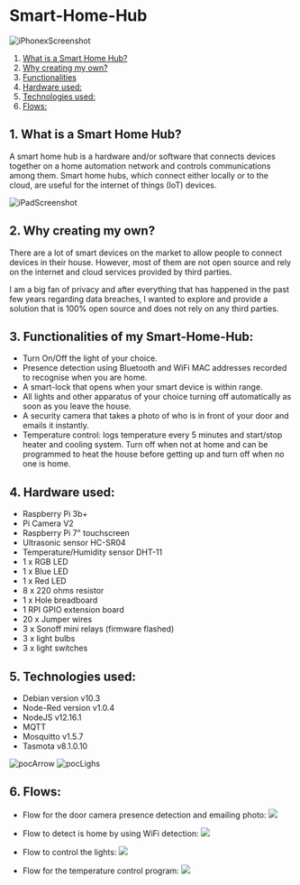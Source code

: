 # Smart-Home-Hub

![iPhonexScreenshot](./images/iPhoneXScreenshot_iphonesespacegrey_portrait.png)

1. [What is a Smart Home Hub?](#what)
2. [Why creating my own?](#why)
3. [Functionalities](#functionalities)
4. [Hardware used:](#hardware)
5. [Technologies used:](#technologies)
6. [Flows:](#flows)

## 1. What is a Smart Home Hub? <a name="what"></a>

A smart home hub is a hardware and/or software that connects devices together on a home automation network and controls communications among them. Smart home hubs, which connect either locally or to the cloud, are useful for the internet of things (IoT) devices.

![iPadScreenshot](./images/iPagScreenshot_ipadair2_spacegrey_portrait.png)

## 2. Why creating my own? <a name="why"></a>

There are a lot of smart devices on the market to allow people to connect devices in their house. However, most of them are not open source and rely on the internet and cloud services provided by third parties.

I am a big fan of privacy and after everything that has happened in the past few years regarding data breaches, I wanted to explore and provide a solution that is 100% open source and does not rely on any third parties.

## 3. Functionalities of my Smart-Home-Hub: <a name="functionalities"></a>

- Turn On/Off the light of your choice.
- Presence detection using Bluetooth and WiFi MAC addresses recorded to recognise when you are home.
- A smart-lock that opens when your smart device is within range.
- All lights and other apparatus of your choice turning off automatically as soon as you leave the house.
- A security camera that takes a photo of who is in front of your door and emails it instantly.
- Temperature control: logs temperature every 5 minutes and start/stop heater and cooling system. Turn off when not at home and can be programmed to heat the house before getting up and turn off when no one is home.

## 4. Hardware used: <a name="hardware"></a>

- Raspberry Pi 3b+
- Pi Camera V2
- Raspberry Pi 7" touchscreen
- Ultrasonic sensor HC-SR04
- Temperature/Humidity sensor DHT-11
- 1 x RGB LED
- 1 x Blue LED
- 1 x Red LED
- 8 x 220 ohms resistor
- 1 x Hole breadboard
- 1 RPI GPIO extension board
- 20 x Jumper wires
- 3 x Sonoff mini relays (firmware flashed)
- 3 x light bulbs
- 3 x light switches

## 5. Technologies used: <a name="technologies"></a>

- Debian version v10.3
- Node-Red version v1.0.4
- NodeJS v12.16.1
- MQTT
- Mosquitto v1.5.7
- Tasmota v8.1.0.10

![pocArrow](./images/pocArrow.png)
![pocLighs](./images/ligths_cropped.jpg)

## 6. Flows: <a name="flows"></a>

- Flow for the door camera presence detection and emailing photo:
  ![](./flowScreenshots/emailImg.png)

- Flow to detect is home by using WiFi detection:
  ![](./flowScreenshots/isHome.png)

- Flow to control the lights:
  ![](./flowScreenshots/lightControl.png)

- Flow for the temperature control program:
  ![](./flowScreenshots/tempCtrl.png)

<!-- Problem solving
demo solution
challenges & coolt tech
lessons learnt -->

